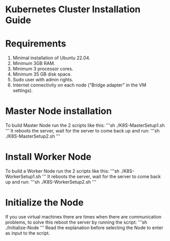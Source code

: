 # Kubernetes Cluster Installation Guide

# Requirements
1. Minimal installation of Ubuntu 22.04.
2. Minimum 3GB RAM.
3. Minimum 3 processor cores.
4. Minimum 35 GB disk space.
5. Sudo user with admin rights.
6. Internet connectivity on each node ("Bridge adapter" in the VM settings). 

# Master Node installation
To build Master Node run the 2 scripts like this:
'''sh
./K8S-MasterSetup1.sh
'''
It reboots the server, wait for the server to come back up and run:
'''sh
./K8S-MasterSetup2.sh
'''
# Install Worker Node
To build a Worker Node run the 2 scripts like this:
'''sh
./K8S-WorkerSetup1.sh
'''
It reboots the server, wait for the server to come back up and run:
'''sh
./K8S-WorkerSetup2.sh
'''
# Initialize the Node
If you use virtual machines there are times when there are communication problems, to solve this reboot the server by running the script:
'''sh
./Initialize-Node
'''
Read the explanation before selecting the Node to enter as input to the script.
